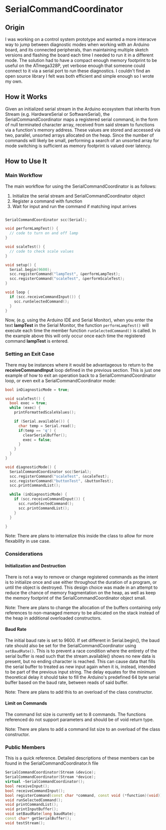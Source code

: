 # SerialCommandCoordinator

## Origin
I was working on a control system prototype and wanted a more interacve way to jump between diagnostic modes when working with an Arduino board, and its connected peripherals, than maintaining multiple sketch versions and flashing the board each time I needed to run it in a different mode. The solution had to have a compact enough memory footprint to be useful on the ATmega328P, yet verbose enough that someone could connect to it via a serial port to run these diagnostics. I couldn't find an open source library I felt was both efficient and simple enough so I wrote my own.

## How it Works
Given an initialized serial stream in the Arduino ecosystem that inherits from Stream (e.g. HardwareSerial or SoftwareSerial), the SerialCommandCoordinator maps a registered serial command, in the form of null terminated character array, received from said stream to functions via a function's memory address. These values are stored and accessed via two, parallel, unsorted arrays allocated on the heap. Since the number of commands will likely be small, performing a search of an unsorted array for mode switching is sufficient as memory footprint is valued over latency.


## How to Use It
### Main Workflow
The main workflow for using the SerialCommandCoordinator is as follows:
1. Initialize the serial stream and SerialCommandCoordinator object
2. Register a command with function
3. Wait for input and run the command if matching input arrives
``` C++

SerialCommandCoordinator scc(Serial);

void performLampTest() {
  // code to turn on and off lamp
}

void scaleTest() {
  // code to check scale values
}

void setup() {
  Serial.begin(9600);
  scc.registerCommand("lampTest", &performLampTest);
  scc.registerCommand("scaleTest", &performScaleTest);
}

void loop {
  if (scc.receiveCommandInput()) {
    scc.runSelectedCommand();
  }
}
```
Now, (e.g. using the Arduino IDE and Serial Monitor), when you enter the text **lampTest** in the Serial Monitor, the function ```performLampTest()``` will execute each time the member function ```runSelectedCommand()``` is called. In the example above this will only occur once each time the registered command **lampTest** is entered.

### Setting an Exit Case
There may be instances where it would be advantageous to return to the **receiveCommandInput** loop defined in the previous section. This is just one example of how to exit an operation back to a SerialCommandCoordinator loop, or even exit a SerialCommandCoordinator mode:
``` C++
bool inDiagnosticMode = true;

void scaleTest() {
  bool exec = true;
  while (exec) {
    printFormattedScaleValues();

    if (Serial.available()) {
      char temp = Serial.read();
      if(temp == 'q') {
        clearSerialBuffer();
        exec = false;
      } 
    }
  }
}

void diagnosticMode() {
  SerialCommandCoordinator scc(Serial);
  scc.registerCommand("scaleTest", &scaleTest);
  scc.registerCommand("buttonTest", &buttonTest);
  scc.printCommandList();

  while (inDiagnosticMode) {
    if (scc.receiveCommandInput()) {
      scc.runSelectedCommand();
      scc.printCommandList();
    }
  }

}
```
Note: There are plans to internalize this inside the class to allow for more flexability in use case.

### Considerations
#### Initialization and Destruction
There is not a way to remove or change registered commands as the intent is to initialize once and use either throughout the duration of a program, or until the object is destroyed. This design choice was made in an attempt to reduce the chance of memory fragmentation on the heap, as well as keep the memory footprint of the SerialCommandCoordinator object small.

Note: There are plans to change the allocation of the buffers containing only references to non-managed memory to be allocated on the stack instead of the heap in additional overloaded constructors.

#### Baud Rate
The initial baud rate is set to 9600. If set different in Serial.begin(), the baud rate should also be set for the SerialCommandCoordinator using ```setBaudRate()```. This is to prevent a race condition where the entirety of the serial buffer is read such that the stream.available() shows no new data is present, but no ending character is reached. This can cause data that fills the serial buffer to treated as new input again when it is, instead, intended to be part of the previous input string. The delay equates for the minimum theoretical delay it should take to fill the Arduino's predefined 64 byte serial buffer based on the baud rate, between reads of said buffer.

Note: There are plans to add this to an overload of the class constructor.

#### Limit on Commands
The command list size is currently set to 8 commands. The functions referenced do not support parameters and should be of void return type.

Note: There are plans to add a command list size to an overload of the class constructor. 
 
 ### Public Members
 This is a quick reference. Detailed descriptions of these members can be found in the SerialCommandCoordinator.h file
 ``` C++
SerialCommandCoordinator(Stream &device);
SerialCommandCoordinator(Stream *device);
virtual ~SerialCommandCoordinator();
bool receiveInput();
bool receiveCommandInput();
bool registerCommand(const char *command, const void (*function)(void));
void runSelectedCommand();
void printCommandList();
void printInputBuffer();
void setBaudRate(long baudRate);
const char* getSerialBuffer();
void testStream();  
 ```

